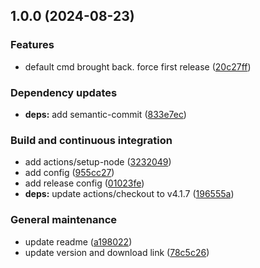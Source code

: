 ## 1.0.0 (2024-08-23)

### Features

* default cmd brought back. force first release ([20c27ff](https://github.com/ashleycaselli/plantuml/commit/20c27ff8447770ee1e499c7a30bb482dc29f7097))

### Dependency updates

* **deps:** add semantic-commit ([833e7ec](https://github.com/ashleycaselli/plantuml/commit/833e7ecf7d54e3550421dfd93c0878f7bb53e65c))

### Build and continuous integration

* add actions/setup-node ([3232049](https://github.com/ashleycaselli/plantuml/commit/323204904c9d68a89774815425d60bdc137509a9))
* add config ([955cc27](https://github.com/ashleycaselli/plantuml/commit/955cc27969dcc5031f37d6b606b6ce3f6b8f76b8))
* add release config ([01023fe](https://github.com/ashleycaselli/plantuml/commit/01023fe17f299b1666945d5a7e6eb816c411b150))
* **deps:** update actions/checkout to v4.1.7 ([196555a](https://github.com/ashleycaselli/plantuml/commit/196555a4aa5784fd0e6f46f92eb96ef39af2292a))

### General maintenance

* update readme ([a198022](https://github.com/ashleycaselli/plantuml/commit/a198022e8b5be46efbe976664b7b405e2f545228))
* update version and download link ([78c5c26](https://github.com/ashleycaselli/plantuml/commit/78c5c26561ac5f17bd835b59d4b759186c33e60b))

